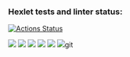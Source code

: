 ### Hexlet tests and linter status:

[![Actions Status](https://github.com/bea00811/frontend-project-lvl1/workflows/hexlet-check/badge.svg)](https://github.com/bea00811/frontend-project-lvl1/actions)

<a href="https://codeclimate.com/github/bea00811/frontend-project-lvl1/maintainability"><img src="https://api.codeclimate.com/v1/badges/ad6bd6bc757ea4fc9da3/maintainability" /></a>
<a href="https://asciinema.org/a/ET0W9R8X3FUSQILkxrAIcUnEV" target="_blank"><img src="https://asciinema.org/a/ET0W9R8X3FUSQILkxrAIcUnEV.svg" /></a>
<a href="https://asciinema.org/a/VxTQjp6CxhM5AI0uUvVVYvVYB" target="_blank"><img src="https://asciinema.org/a/VxTQjp6CxhM5AI0uUvVVYvVYB.svg" /></a>
<a href="https://asciinema.org/a/cdxO6jSlpqzhbwuhzFwet3Fg1" target="_blank"><img src="https://asciinema.org/a/cdxO6jSlpqzhbwuhzFwet3Fg1.svg" /></a>
<a href="https://asciinema.org/a/6pSGlWKuG68XJ6rCQN9YsrwO9" target="_blank"><img src="https://asciinema.org/a/6pSGlWKuG68XJ6rCQN9YsrwO9.svg" /></a>
<a href="https://asciinema.org/a/ql2QvWdKx3Zif3OZ8Yg5Hh1gz" target="_blank"><img src="https://asciinema.org/a/ql2QvWdKx3Zif3OZ8Yg5Hh1gz.svg" /></a>git
